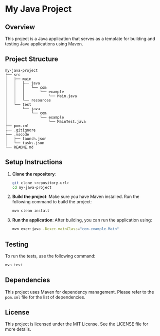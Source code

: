 # My Java Project

## Overview
This project is a Java application that serves as a template for building and testing Java applications using Maven.

## Project Structure
```
my-java-project
├── src
│   ├── main
│   │   ├── java
│   │   │   └── com
│   │   │       └── example
│   │   │           └── Main.java
│   │   └── resources
│   └── test
│       └── java
│           └── com
│               └── example
│                   └── MainTest.java
├── pom.xml
├── .gitignore
├── .vscode
│   ├── launch.json
│   └── tasks.json
└── README.md
```

## Setup Instructions
1. **Clone the repository**:
   ```bash
   git clone <repository-url>
   cd my-java-project
   ```

2. **Build the project**:
   Make sure you have Maven installed. Run the following command to build the project:
   ```bash
   mvn clean install
   ```

3. **Run the application**:
   After building, you can run the application using:
   ```bash
   mvn exec:java -Dexec.mainClass="com.example.Main"
   ```

## Testing
To run the tests, use the following command:
```bash
mvn test
```

## Dependencies
This project uses Maven for dependency management. Please refer to the `pom.xml` file for the list of dependencies.

## License
This project is licensed under the MIT License. See the LICENSE file for more details.